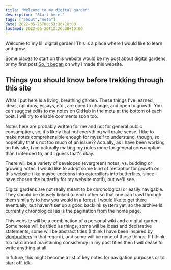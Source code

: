 ```yaml
---
title: "Welcome to my digital garden"
description: "Start here."
tags: ["about","meta"]
date: 2022-05-25T08:53:38+10:00
lastmod: 2022-06-20T12:26:38+10:00
---
```


Welcome to my lil' digital garden! This is a place where I would like to learn and grow.

Some places to start on this website would be my post about [digital gardens](/digital-garden/) or my first post [So, it began](/so-it-began/) on why I made this website.

## Things you should know before trekking through this site

What I put here is a living, breathing garden. These things I've learned, ideas, opinions, essays, etc., are open to change, and open to growth. You can suggest edits to my notes on GitHub in the meta at the bottom of each post. I will try to enable comments soon too.

Notes here are probably written for me and not for general public consumption, so, it's likely that not everything will make sense. I like to make notes comprehensible enough for myself to understand, though, so hopefully that's not too much of an issue?? Actually, as I have been working on this site, I am naturally making my notes more for general consumption than I intended to, and I guess that's okay.

There will be a variety of developed (evergreen) notes, vs. budding or growing notes. I would like to adopt some kind of metaphor for growth on this website (like maybe cocoons into caterpillars into butterflies, since I have chosen the butterfly for my website motif), but we'll see.

Digital gardens are not really meant to be chronological or easily navigable. They should be densely linked to each other so that one can trawl through them similarly to how you would in a forest. I would like to get there eventually, but haven't set up a good backlink system yet, so the archive is currently chronological as is the pagination from the home page.

This website will be a combination of a personal wiki and a digital garden. Some notes will be titled as things, some will be ideas and declarative statements, some will be abstract titles (I think I have been inspired by [vlogbrothers](https://www.youtube.com/user/vlogbrothers) in that regard), and some will be none of those things. If I think too hard about maintaining consistency in my post titles then I will cease to write anything at all.

In future, this might become a list of key notes for navigation purposes or to start off. idk.
